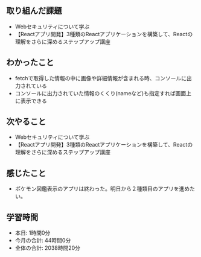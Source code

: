 ## 取り組んだ課題
- Webセキュリティについて学ぶ
- 【Reactアプリ開発】3種類のReactアプリケーションを構築して、Reactの理解をさらに深めるステップアップ講座 
## わかったこと
- fetchで取得した情報の中に画像や詳細情報が含まれる時、コンソールに出力されている
- コンソールに出力されていた情報のくくり(nameなど)も指定すれば画面上に表示できる
## 次やること
- Webセキュリティについて学ぶ
- 【Reactアプリ開発】3種類のReactアプリケーションを構築して、Reactの理解をさらに深めるステップアップ講座 
## 感じたこと
- ポケモン図鑑表示のアプリは終わった。明日から２種類目のアプリを進めたい。
## 学習時間
- 本日: 1時間0分
- 今月の合計: 44時間0分
- 全体の合計: 2038時間20分
